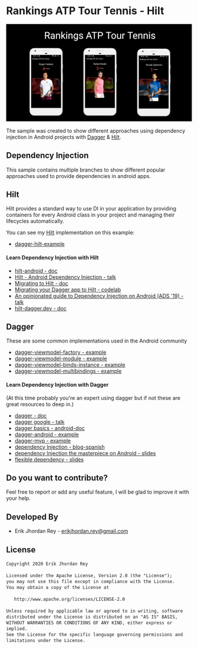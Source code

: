 # Rankings ATP Tour Tennis - Hilt
![](./art/atp-tour.png)

The sample was created to show different approaches using dependency injection in Android projects 
with [Dagger](https://dagger.dev/) & [Hilt](https://developer.android.com/training/dependency-injection/hilt-android).

## Dependency Injection 

This sample contains multiple branches to show different popular approaches used to provide dependencies in android apps.

## Hilt

Hilt provides a standard way to use DI in your application by providing containers for every Android class in your project and managing their lifecycles automatically.

You can see my [Hilt](https://developer.android.com/training/dependency-injection/hilt-android) implementation on this example:

* [dagger-hilt-example](https://github.com/erikjhordan-rey/ATP-Rankings-di/tree/master)

#### Learn Dependency Injection with Hilt

* [hilt-android - doc](https://developer.android.com/training/dependency-injection/hilt-android)
* [Hilt - Android Dependency Injection - talk](https://www.youtube.com/watch?v=B56oV3IHMxg)
* [Migrating to Hilt - doc](https://dagger.dev/hilt/migration-guide)
* [Migrating your Dagger app to Hilt - codelab](https://codelabs.developers.google.com/codelabs/android-dagger-to-hilt/#0)
* [An opinionated guide to Dependency Injection on Android (ADS '19) - talk](https://www.youtube.com/watch?v=o-ins1nvbDg&t=216s)
* [hilt-dagger.dev - doc](https://dagger.dev/hilt/)

## Dagger

These are some common implementations used in the Android community

* [dagger-viewmodel-factory - example](https://github.com/erikjhordan-rey/ATP-Rankings-di/tree/dagger-viewmodel-factory)
* [dagger-viewmodel-module - example](https://github.com/erikjhordan-rey/ATP-Rankings-di/tree/dagger-viewmodel-module)
* [dagger-viewmodel-binds-instance - example](https://github.com/erikjhordan-rey/ATP-Rankings-di/tree/dagger-viewmodel-binds-instance) 
* [dagger-viewmodel-multibindings - example](https://github.com/erikjhordan-rey/ATP-Rankings-di/tree/dagger-viewmodel-multibindings)

#### Learn Dependency Injection with Dagger

(At this time probably you're an expert using dagger but if not these are great resources to deep in.)

* [dagger - doc](https://dagger.dev/)
* [dagger google - talk](https://www.youtube.com/watch?v=oK_XtfXPkqw)
* [dagger basics - android-doc](https://developer.android.com/training/dependency-injection/dagger-basics?authuser=1)
* [dagger-android - example](https://github.com/erikjhordan-rey/Kata-Dagger2-Android)
* [dagger-mvp - example](https://github.com/erikjhordan-rey/Dagger2-MVP-Sample)
* [dependency Injection - blog-spanish](https://erikjhordan-rey.github.io/blog/2016/04/25/ANDROID-dependency-injection.html)
* [dependency Injection the masterpiece on Android - slides](https://speakerdeck.com/erikjhordan_rey/dependency-injection-the-masterpiece-on-android)
* [flexible dependency - slides](https://speakerdeck.com/erikjhordan_rey/flexible-dependency)

Do you want to contribute?
--------------------------

Feel free to report or add any useful feature, I will be glad to improve it with your help.

Developed By
------------

* Erik Jhordan Rey  - <erikjhordan.rey@gmail.com> 

License
-------

    Copyright 2020 Erik Jhordan Rey

    Licensed under the Apache License, Version 2.0 (the "License");
    you may not use this file except in compliance with the License.
    You may obtain a copy of the License at

       http://www.apache.org/licenses/LICENSE-2.0

    Unless required by applicable law or agreed to in writing, software
    distributed under the License is distributed on an "AS IS" BASIS,
    WITHOUT WARRANTIES OR CONDITIONS OF ANY KIND, either express or implied.
    See the License for the specific language governing permissions and
    limitations under the License.

